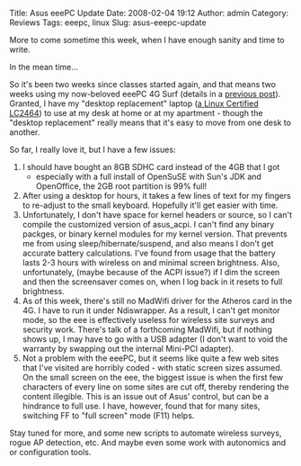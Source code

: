 Title: Asus eeePC Update
Date: 2008-02-04 19:12
Author: admin
Category: Reviews
Tags: eeepc, linux
Slug: asus-eeepc-update

More to come sometime this week, when I have enough sanity and time to
write.

In the mean time...

So it's been two weeks since classes started again, and that means two
weeks using my now-beloved eeePC 4G Surf (details in a [previous
post][]). Granted, I have my "desktop replacement" laptop ([a Linux
Certified LC2464][]) to use at my desk at home or at my apartment -
though the "desktop replacement" really means that it's easy to move
from one desk to another.

So far, I really love it, but I have a few issues:

1.  I should have bought an 8GB SDHC card instead of the 4GB that I got
    - especially with a full install of OpenSuSE with Sun's JDK and
    OpenOffice, the 2GB root partition is 99% full!
2.  After using a desktop for hours, it takes a few lines of text for my
    fingers to re-adjust to the small keyboard. Hopefully it'll get
    easier with time.
3.  Unfortunately, I don't have space for kernel headers or source, so I
    can't compile the customized version of asus\_acpi. I can't find any
    binary packges, or binary kernel modules for my kernel version. That
    prevents me from using sleep/hibernate/suspend, and also means I
    don't get accurate battery calculations. I've found from usage that
    the battery lasts 2-3 hours with wireless on and minimal screen
    brightness. Also, unfortunately, (maybe because of the ACPI issue?)
    if I dim the screen and then the screensaver comes on, when I log
    back in it resets to full brightness.
4.  As of this week, there's still no MadWifi driver for the Atheros
    card in the 4G. I have to run it under Ndiswrapper. As a result, I
    can't get monitor mode, so the eee is effectively useless for
    wireless site surveys and security work. There's talk of a
    forthcoming MadWifi, but if nothing shows up, I may have to go with
    a USB adapter (I don't want to void the warranty by swapping out the
    internal Mini-PCI adapter).
5.  Not a problem with the eeePC, but it seems like quite a few web
    sites that I've visited are horribly coded - with static screen
    sizes assumed. On the small screen on the eee, the biggest issue is
    when the first few characters of every line on some sites are cut
    off, thereby rendering the content illegible. This is an issue out
    of Asus' control, but can be a hindrance to full use. I have,
    however, found that for many sites, switching FF to "full screen"
    mode (F11) helps.

Stay tuned for more, and some new scripts to automate wireless surveys,
rogue AP detection, etc. And maybe even some work with autonomics and or
configuration tools.

  [previous post]: http://www.jasonantman.com/blog/2008/01/eeepc-solaris-other-updates.html
  [a Linux Certified LC2464]: http://www.linuxcertified.com/linux-laptop-lc2464.html
